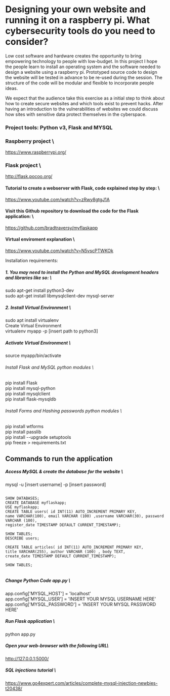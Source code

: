 # Designing your own website and running it on a raspberry pi. What cybersecurity tools do you need to consider?
Low cost software and hardware creates the opportunity to bring empowering technology to people with low-budget. In this project I hope the people  learn to install an operating system and the software needed to design a website using a raspberry pi. Prototyped source code to design the website will be tested in advance to be re-used during the session. The structure of the code will be modular and flexible to incorporate people ideas.

We expect that the audience take this exercise as a initial step to think about how to create secure websites and which tools exist to prevent hacks.  After having an introduction to the vulnerabilities of  websites we could discuss how sites with sensitive data protect themselves in the cyberspace.

### Project tools: Python v3, Flask and MYSQL


### Raspberry project \
https://www.raspberrypi.org/

### Flask project \
http://flask.pocoo.org/

#### Tutorial to create a webserver with Flask, code explained step by step: \
https://www.youtube.com/watch?v=zRwy8gtgJ1A

#### Visit this Github repository to download the code for the Flask application: \
https://github.com/bradtraversy/myflaskapp

#### Virtual enviroment explanation \
https://www.youtube.com/watch?v=N5vscPTWKOk

Installation requirements:

##### 1. You may need to install the Python and MySQL development headers and libraries like so: \
sudo apt-get install python3-dev \
sudo apt-get install  libmysqlclient-dev  mysql-server 


##### 2. Install Virtual Environment \
sudo apt install virtualenv \
Create Virtual Environment \
virtualenv   myapp  -p [insert path to python3] 

##### Activate Virtual Environment \
source myapp/bin/activate

###### Install Flask and MySQL python modules \
pip install Flask \
pip install mysql-python \
pip install mysqlclient \
pip install flask-mysqldb

###### Install Forms and Hashing passwords python modules \
pip install wtforms \
pip install passlib \
pip install --upgrade setuptools \
pip freeze > requirements.txt

## Commands to run the application

##### Access MySQL & create the database for the website \
mysql -u [insert username] -p [insert password]

```mysql

SHOW DATABASES;
CREATE DATABASE myflaskapp;
USE myflaskapp;
CREATE TABLE users( id INT(11) AUTO_INCREMENT PRIMARY KEY,
name VARCHAR(100), email VARCHAR (100) ,username VARCHAR(30), password VARCHAR (100),
register_date TIMESTAMP DEFAULT CURRENT_TIMESTAMP);

SHOW TABLES;
DESCRIBE users;

CREATE TABLE articles( id INT(11) AUTO_INCREMENT PRIMARY KEY,
title VARCHAR(255), author VARCHAR (100) , body TEXT,
create_date TIMESTAMP DEFAULT CURRENT_TIMESTAMP);

SHOW TABLES;


```

##### Change Python Code app.py \

app.config['MYSQL_HOST'] = 'localhost' \
app.config['MYSQL_USER'] = 'INSERT YOUR MYSQL USERNAME HERE' \
app.config['MYSQL_PASSWORD'] = 'INSERT YOUR MYSQL PASSWORD HERE'

##### Run Flask application \
python app.py 

##### Open your web-browser with the following URL\
 http://127.0.0.1:5000/ 

##### SQL injections tutorial \
https://www.go4expert.com/articles/complete-mysql-injection-newbies-t20438/




